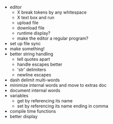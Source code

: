 - editor
  - X break tokens by any whitespace
  - X text box and run
  - upload file
  - download file
  - runtime display?
  - make the editor a regular program?
- set up file sync
- make something!
- better string handling
  - tell quotes apart
  - handle escapes better
  - 'str' delimiters
  - newline escapes
- dash delimit multi-words
- minimize internal words and move to extras doc
- document internal words
- variables
  - get by referencing its name
  - set by referencing its name ending in comma
- compile time functions
- better display
